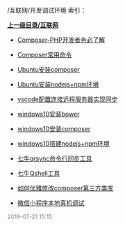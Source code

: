 /互联网/开发调试环境 索引：


**[上一级目录/互联网](/互联网/index.md)**

- [Composer-PHP开发者务必了解](/互联网/开发调试环境/Composer-PHP开发者务必了解.md)

- [Composer常用命令](/互联网/开发调试环境/Composer常用命令.md)

- [Ubuntu安装composer](/互联网/开发调试环境/Ubuntu安装composer.md)

- [Ubuntu安装nodejs+npm环境](/互联网/开发调试环境/Ubuntu安装nodejs+npm环境.md)

- [vscode配置连接远程服务器实现同步](/互联网/开发调试环境/vscode配置连接远程服务器实现同步.md)

- [windows10安装bower](/互联网/开发调试环境/windows10安装bower.md)

- [windows10安装composer](/互联网/开发调试环境/windows10安装composer.md)

- [windows10搭建nodejs+npm环境](/互联网/开发调试环境/windows10搭建nodejs+npm环境.md)

- [七牛qrsync命令行同步工具](/互联网/开发调试环境/七牛qrsync命令行同步工具.md)

- [七牛Qshell工具](/互联网/开发调试环境/七牛Qshell工具.md)

- [如何优雅修改composer第三方类库](/互联网/开发调试环境/如何优雅修改composer第三方类库.md)

- [微信小程序本地真机调试](/互联网/开发调试环境/微信小程序本地真机调试.md)


<font size=2 color='grey'> 2019-07-21 15:15 </font>